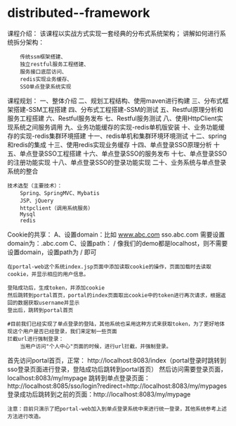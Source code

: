 # distributed--framework

课程介绍：
    该课程以实战方式实现一套经典的分布式系统架构；
    讲解如何进行系统拆分架构：
    
        传统ssm框架搭建、
        独立restful服务工程搭建、
        服务接口底层访问、
        redis实现业务缓存、
        SSO单点登录系统实现
    
课程规划：
    一、整体介绍
    二、规划工程结构、使用maven进行构建
    三、分布式框架搭建-SSM工程搭建
    四、分布式工程搭建-SSM的测试
    五、Restful原理分析和服务工程搭建
    六、Restful服务发布
    七、Restful服务测试
    八、使用HttpClient实现系统之间服务调用
    九、业务功能缓存的实现-redis单机版安装
    十、业务功能缓存的实现-redis集群环境搭建
    十一、redis单机和集群环境环境测试
    十二、spring和redis的集成
    十三、使用redis实现业务缓存
    十四、单点登录SSO原理分析
    十五、单点登录SSO工程搭建
    十六、单点登录SSO的服务发布
    十七、单点登录SSO的注册功能实现
    十八、单点登录SSO的登录功能实现
    二十、业务系统与单点登录系统的整合
    
    技术选型（主要技术）：
        Spring、SpringMVC、Mybatis
        JSP、jQuery
        httpclient（调用系统服务）
        Mysql
        redis
        
  Cookie的共享：
    A、设置domain：比如 www.abc.com   sso.abc.com
       需要设置domain为：.abc.com
    C、设置path： /
    像我们的demo都是localhost，则不需要设置domain，设置path为 / 即可
    
    在portal-web这个系统index.jsp页面中添加读取cookie的操作，页面加载时去读取cookie，并显示相应的用户信息。
    
    登陆成功后，生成token，并添加cookie
    然后跳转到portal首页，portal的index页面取出cookie中的token进行再次请求，根据返回的数据获取username并显示
    登出后，跳转到portal首页
    
    #目前我们已经实现了单点登录的登陆，其他系统也采用这种方式来获取token，为了更好地体现这个用户是否已经登录，我们来定制一些页面 
    拦截url进行强制登录：
        当用户访问"个人中心"页面的时候，进行url拦截，并强制登录。
        
    
   首先访问portal首页，正常：
    http://localhost:8083/index（portal登录时跳转到sso登录页面进行登录，登陆成功后跳转到portal首页）
    然后访问需要登录页面，localhost:8083/my/mypage
    跳转到单点登录页面：
    http://localhost:8085/sso/login?redirect=http://localhost:8083/my/mypages
    登录成功后跳转到之前的页面：http://localhost:8083/my/mypage
    
    注意：目前只演示了把portal-web加入到单点登录系统中来进行统一登录，其他系统参考上述方法进行改造。
        
    